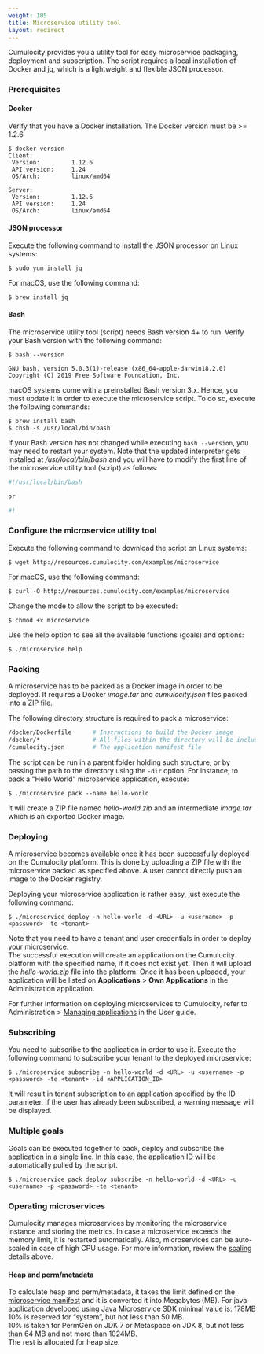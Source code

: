 ```yaml
---
weight: 105
title: Microservice utility tool
layout: redirect
---
```


Cumulocity provides you a utility tool for easy microservice packaging, deployment and subscription. The script requires a local installation of Docker and jq, which is a lightweight and flexible JSON processor.

### Prerequisites

#### Docker

Verify that you have a Docker installation. The Docker version must be >= 1.2.6

```shell
$ docker version
Client:
 Version:         1.12.6
 API version:     1.24
 OS/Arch:         linux/amd64

Server:
 Version:         1.12.6
 API version:     1.24
 OS/Arch:         linux/amd64
```

#### JSON processor

Execute the following command to install the JSON processor on Linux systems:

```shell
$ sudo yum install jq
```

For macOS, use the following command:

```shell
$ brew install jq
```

#### Bash

The microservice utility tool (script) needs Bash version 4+ to run. Verify your Bash version with the following command:

```shell
$ bash --version

GNU bash, version 5.0.3(1)-release (x86_64-apple-darwin18.2.0)
Copyright (C) 2019 Free Software Foundation, Inc.
```

macOS systems come with a preinstalled Bash version 3.x. Hence, you must update it in order to execute the microservice script. To do so, execute the following commands:

```shell
$ brew install bash
$ chsh -s /usr/local/bin/bash
```

If your Bash version has not changed while executing `bash --version`, you may need to restart your system. Note that the updated interpreter gets installed at */usr/local/bin/bash* and you will have to modify the first line of the microservice utility tool (script) as follows:

```bash
#!/usr/local/bin/bash

or

#!
```

### Configure the microservice utility tool

Execute the following command to download the script on Linux systems:

```shell
$ wget http://resources.cumulocity.com/examples/microservice
```

For macOS, use the following command:

```shell
$ curl -O http://resources.cumulocity.com/examples/microservice
```

Change the mode to allow the script to be executed:

```shell
$ chmod +x microservice
```

Use the help option to see all the available functions (goals) and options:

```shell
$ ./microservice help
```

### Packing

A microservice has to be packed as a Docker image in order to be deployed.
It requires a Docker _image.tar_ and _cumulocity.json_ files packed into a ZIP file.

The following directory structure is required to pack a microservice:

```bash
/docker/Dockerfile      # Instructions to build the Docker image
/docker/*               # All files within the directory will be included in the Docker build
/cumulocity.json        # The application manifest file
```

The script can be run in a parent folder holding such structure, or by passing the path to the directory using the `-dir` option. For instance, to pack a "Hello World" microservice application, execute:

```shell
$ ./microservice pack --name hello-world
```

It will create a ZIP file named _hello-world.zip_ and an intermediate _image.tar_ which is an exported Docker image.

### Deploying

A microservice becomes available once it has been successfully deployed on the Cumulocity platform. This is done by uploading a ZIP file with the microservice packed as specified above. A user cannot directly push an image to the Docker registry.

Deploying your microservice application is rather easy, just execute the following command:

```shell
$ ./microservice deploy -n hello-world -d <URL> -u <username> -p <password> -te <tenant>
```

Note that you need to have a tenant and user credentials in order to deploy your microservice.    
The successful execution will create an application on the Cumulucity platform with the specified name, if it does not exist yet. Then it will upload the _hello-world.zip_ file into the platform. Once it has been uploaded, your application will be listed on **Applications** > **Own Applications** in the Administration application.

For further information on deploying microservices to Cumulocity, refer to Administration > [Managing applications](/guides/users-guide/administration#managing-applications) in the User guide.

### Subscribing

You need to subscribe to the application in order to use it. Execute the following command to subscribe your tenant to the deployed microservice:

```shell
$ ./microservice subscribe -n hello-world -d <URL> -u <username> -p <password> -te <tenant> -id <APPLICATION_ID>
```

It will result in tenant subscription to an application specified by the ID parameter. If the user has already been subscribed, a warning message will be displayed.

### Multiple goals

Goals can be executed together to pack, deploy and subscribe the application in a single line. In this case, the application ID will be automatically pulled by the script.

```shell
$ ./microservice pack deploy subscribe -n hello-world -d <URL> -u <username> -p <password> -te <tenant>
```

### Operating microservices

Cumulocity manages microservices by monitoring the microservice instance and storing the metrics. In case a microservice exceeds the memory limit, it is restarted automatically. Also, microservices can be auto-scaled in case of high CPU usage. For more information, review the [scaling](#isolation-levels) details above.

#### Heap and perm/metadata

To calculate heap and perm/metadata, it takes the limit defined on the [microservice manifest](#manifest) and it is converted it into Megabytes (MB). For java application developed using Java Microservice SDK minimal value is: 178MB <br>
10% is reserved for “system”, but not less than 50 MB. <br>
10% is taken for PermGen on JDK 7 or Metaspace on JDK 8, but not less than 64 MB and not more than 1024MB. <br>
The rest is allocated for heap size.
